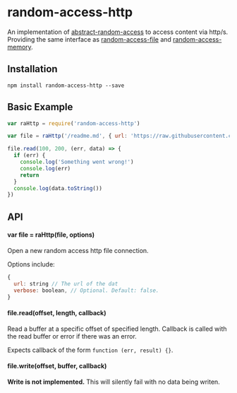 # random-access-http

An implementation of [abstract-random-access](https://www.npmjs.com/package/abstract-random-access) to access content via http/s.
Providing the same interface as [random-access-file](https://www.npmjs.com/package/random-access-file) and [random-access-memory](https://www.npmjs.com/package/random-access-memory).

## Installation

```
npm install random-access-http --save
```

## Basic Example

```js
var raHttp = require('random-access-http')

var file = raHttp('/readme.md', { url: 'https://raw.githubusercontent.com/e-e-e/random-access-http/master/' })

file.read(100, 200, (err, data) => {
  if (err) {
    console.log('Something went wrong!')
    console.log(err)
    return
  }
  console.log(data.toString())
})
```

## API

#### var file = raHttp(file, options)

Open a new random access http file connection.

Options include:
```js
{
  url: string // The url of the dat
  verbose: boolean, // Optional. Default: false.
}
```

#### file.read(offset, length, callback)

Read a buffer at a specific offset of specified length. Callback is called with the read buffer or error if there was an error.

Expects callback of the form `function (err, result) {}`.

#### file.write(offset, buffer, callback)

**Write is not implemented.** This will silently fail with no data being writen.
